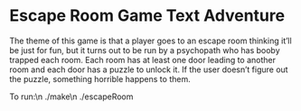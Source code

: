 # Escape Room Game Text Adventure

The theme of this game is that a player goes to an escape room thinking it’ll be just for fun, but it turns out to be run by a psychopath who has booby trapped each room. Each room has at least one door leading to another room and each door has a puzzle to unlock it. If the user doesn’t figure out the puzzle, something horrible happens to them.

To run:\n
./make\n
./escapeRoom
